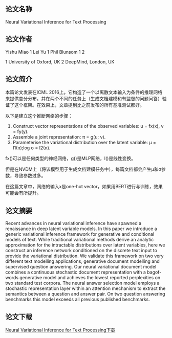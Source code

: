 ## 论文名称
Neural Variational Inference for Text Processing

## 论文作者
Yishu Miao 1 Lei Yu 1 Phil Blunsom 1 2

1 University of Oxford, UK
2 DeepMind, London, UK

## 论文简介
本篇论文发表在ICML 2016上。它构造了一个以离散文本输入为条件的推理网络来提供变分分布。并在两个不同的任务上（生成文档建模和有监督的问题问答）验证了这个框架。在效果上，文章提到比之前发布的所有基准测试都好。

以下是建立这个推断网络的步骤：
1. Construct vector representations of the observed variables: u = fx(x), v = fy(y).
2. Assemble a joint representation: π = g(u; v).
3. Parameterise the variational distribution over the latent variable: µ = l1(π);log σ = l2(π).

fx()可以是任何类型的神经网络，g()是MLP网络，l()是线性变换。

但是在NVDM上（将该模型用于生成文档建模任务中），每篇文档都会产生µ和σ参数，导致参数过多。

在这篇文章中，网络的输入x是one-hot vector，如果用BERT进行与训练，效果可能会有所提升。


## 论文摘要
Recent advances in neural variational inference
have spawned a renaissance in deep latent variable models. In this paper we introduce a generic
variational inference framework for generative
and conditional models of text. While traditional
variational methods derive an analytic approximation for the intractable distributions over latent
variables, here we construct an inference network
conditioned on the discrete text input to provide the variational distribution. We validate this
framework on two very different text modelling
applications, generative document modelling and
supervised question answering. Our neural variational document model combines a continuous
stochastic document representation with a bagof-words generative model and achieves the lowest reported perplexities on two standard test corpora. The neural answer selection model employs a stochastic representation layer within an
attention mechanism to extract the semantics between a question and answer pair. On two question answering benchmarks this model exceeds
all previous published benchmarks.

## 论文下载
[Neural Variational Inference for Text Processing下载](https://arxiv.org/pdf/1511.06038)
